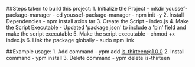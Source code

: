 ##Steps taken to build this project:
    1. Initialize the Project
        - mkdir youssef-package-manager
        - cd youssef-package-manager
        - npm init -y
    2.  Install Dependencies
        - npm install axios tar
    3. Create the Script
        - index.js
    4. Make the Script Executable
        - Updated 'package.json' to include a 'bin' field and make the script executable
    5. Make the script executable
        - chmod +x index.js
    6. Link the package globally
        - sudo npm link
    
##Example usage:
    1. Add command
        - ypm add is-thirteen@1.0.0
    2. Install command
        - ypm install
    3. Delete command
        - ypm delete is-thirteen
